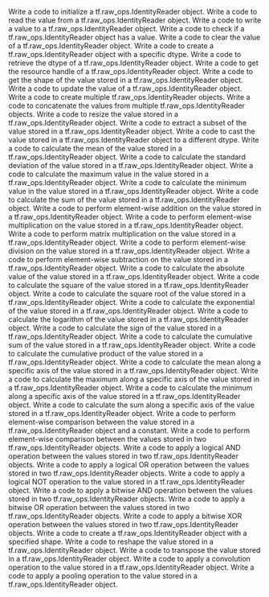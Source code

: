 Write a code to initialize a tf.raw_ops.IdentityReader object.
Write a code to read the value from a tf.raw_ops.IdentityReader object.
Write a code to write a value to a tf.raw_ops.IdentityReader object.
Write a code to check if a tf.raw_ops.IdentityReader object has a value.
Write a code to clear the value of a tf.raw_ops.IdentityReader object.
Write a code to create a tf.raw_ops.IdentityReader object with a specific dtype.
Write a code to retrieve the dtype of a tf.raw_ops.IdentityReader object.
Write a code to get the resource handle of a tf.raw_ops.IdentityReader object.
Write a code to get the shape of the value stored in a tf.raw_ops.IdentityReader object.
Write a code to update the value of a tf.raw_ops.IdentityReader object.
Write a code to create multiple tf.raw_ops.IdentityReader objects.
Write a code to concatenate the values from multiple tf.raw_ops.IdentityReader objects.
Write a code to resize the value stored in a tf.raw_ops.IdentityReader object.
Write a code to extract a subset of the value stored in a tf.raw_ops.IdentityReader object.
Write a code to cast the value stored in a tf.raw_ops.IdentityReader object to a different dtype.
Write a code to calculate the mean of the value stored in a tf.raw_ops.IdentityReader object.
Write a code to calculate the standard deviation of the value stored in a tf.raw_ops.IdentityReader object.
Write a code to calculate the maximum value in the value stored in a tf.raw_ops.IdentityReader object.
Write a code to calculate the minimum value in the value stored in a tf.raw_ops.IdentityReader object.
Write a code to calculate the sum of the value stored in a tf.raw_ops.IdentityReader object.
Write a code to perform element-wise addition on the value stored in a tf.raw_ops.IdentityReader object.
Write a code to perform element-wise multiplication on the value stored in a tf.raw_ops.IdentityReader object.
Write a code to perform matrix multiplication on the value stored in a tf.raw_ops.IdentityReader object.
Write a code to perform element-wise division on the value stored in a tf.raw_ops.IdentityReader object.
Write a code to perform element-wise subtraction on the value stored in a tf.raw_ops.IdentityReader object.
Write a code to calculate the absolute value of the value stored in a tf.raw_ops.IdentityReader object.
Write a code to calculate the square of the value stored in a tf.raw_ops.IdentityReader object.
Write a code to calculate the square root of the value stored in a tf.raw_ops.IdentityReader object.
Write a code to calculate the exponential of the value stored in a tf.raw_ops.IdentityReader object.
Write a code to calculate the logarithm of the value stored in a tf.raw_ops.IdentityReader object.
Write a code to calculate the sign of the value stored in a tf.raw_ops.IdentityReader object.
Write a code to calculate the cumulative sum of the value stored in a tf.raw_ops.IdentityReader object.
Write a code to calculate the cumulative product of the value stored in a tf.raw_ops.IdentityReader object.
Write a code to calculate the mean along a specific axis of the value stored in a tf.raw_ops.IdentityReader object.
Write a code to calculate the maximum along a specific axis of the value stored in a tf.raw_ops.IdentityReader object.
Write a code to calculate the minimum along a specific axis of the value stored in a tf.raw_ops.IdentityReader object.
Write a code to calculate the sum along a specific axis of the value stored in a tf.raw_ops.IdentityReader object.
Write a code to perform element-wise comparison between the value stored in a tf.raw_ops.IdentityReader object and a constant.
Write a code to perform element-wise comparison between the values stored in two tf.raw_ops.IdentityReader objects.
Write a code to apply a logical AND operation between the values stored in two tf.raw_ops.IdentityReader objects.
Write a code to apply a logical OR operation between the values stored in two tf.raw_ops.IdentityReader objects.
Write a code to apply a logical NOT operation to the value stored in a tf.raw_ops.IdentityReader object.
Write a code to apply a bitwise AND operation between the values stored in two tf.raw_ops.IdentityReader objects.
Write a code to apply a bitwise OR operation between the values stored in two tf.raw_ops.IdentityReader objects.
Write a code to apply a bitwise XOR operation between the values stored in two tf.raw_ops.IdentityReader objects.
Write a code to create a tf.raw_ops.IdentityReader object with a specified shape.
Write a code to reshape the value stored in a tf.raw_ops.IdentityReader object.
Write a code to transpose the value stored in a tf.raw_ops.IdentityReader object.
Write a code to apply a convolution operation to the value stored in a tf.raw_ops.IdentityReader object.
Write a code to apply a pooling operation to the value stored in a tf.raw_ops.IdentityReader object.